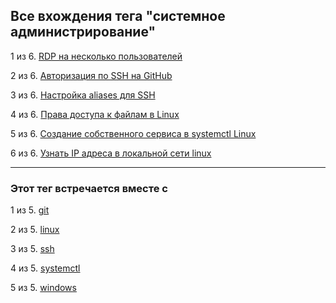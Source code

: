 ## Все вхождения тега "системное администрирование"

1 из 6. [RDP на несколько пользователей](./2020-07-17_windows_multiuser_rdp.md)

2 из 6. [Авторизация по SSH на GitHub](./2020-07-17_git_ssh.md)

3 из 6. [Настройка aliases для SSH](./2020-12-28_ssh_aliases.md)

4 из 6. [Права доступа к файлам в Linux](./2020-11-28_file_access_rights_linux.md)

5 из 6. [Создание собственного сервиса в systemctl Linux](./2020-11-28_custom_service.md)

6 из 6. [Узнать IP адреса в локальной сети linux](./2020-11-28_get_local_ip_linux.md)

---

### Этот тег встречается вместе с

1 из 5. [git](./meta_git.md)

2 из 5. [linux](./meta_linux.md)

3 из 5. [ssh](./meta_ssh.md)

4 из 5. [systemctl](./meta_systemctl.md)

5 из 5. [windows](./meta_windows.md)

